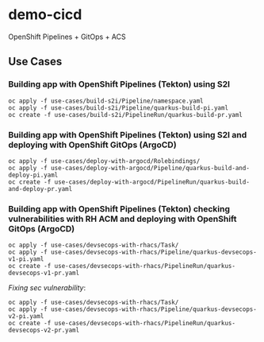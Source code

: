# demo-cicd
OpenShift Pipelines + GitOps + ACS

## Use Cases

### Building app with OpenShift Pipelines (Tekton) using S2I

```
oc apply -f use-cases/build-s2i/Pipeline/namespace.yaml
oc apply -f use-cases/build-s2i/Pipeline/quarkus-build-pi.yaml
oc create -f use-cases/build-s2i/PipelineRun/quarkus-build-pr.yaml
```

### Building app with OpenShift Pipelines (Tekton) using S2I and deploying with OpenShift GitOps (ArgoCD)

```
oc apply -f use-cases/deploy-with-argocd/Rolebindings/
oc apply -f use-cases/deploy-with-argocd/Pipeline/quarkus-build-and-deploy-pi.yaml
oc create -f use-cases/deploy-with-argocd/PipelineRun/quarkus-build-and-deploy-pr.yaml
```

### Building app with OpenShift Pipelines (Tekton) checking vulnerabilities with RH ACM and deploying with OpenShift GitOps (ArgoCD)

```
oc apply -f use-cases/devsecops-with-rhacs/Task/
oc apply -f use-cases/devsecops-with-rhacs/Pipeline/quarkus-devsecops-v1-pi.yaml
oc create -f use-cases/devsecops-with-rhacs/PipelineRun/quarkus-devsecops-v1-pr.yaml
```

*Fixing sec vulnerability*:

```
oc apply -f use-cases/devsecops-with-rhacs/Task/
oc apply -f use-cases/devsecops-with-rhacs/Pipeline/quarkus-devsecops-v2-pi.yaml
oc create -f use-cases/devsecops-with-rhacs/PipelineRun/quarkus-devsecops-v2-pr.yaml
```